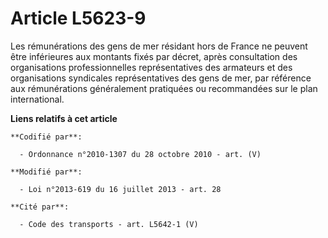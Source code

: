 # Article L5623-9

Les rémunérations des gens de mer résidant hors de France ne peuvent être inférieures aux montants fixés par décret, après
consultation des organisations professionnelles représentatives des armateurs et des organisations syndicales représentatives
des gens de mer, par référence aux rémunérations généralement pratiquées ou recommandées sur le plan international.

**Liens relatifs à cet article**

	**Codifié par**:

	  - Ordonnance n°2010-1307 du 28 octobre 2010 - art. (V)

	**Modifié par**:

	  - Loi n°2013-619 du 16 juillet 2013 - art. 28

	**Cité par**:

	  - Code des transports - art. L5642-1 (V)
